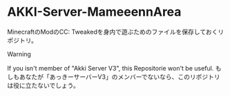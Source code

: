 # AKKI-Server-MameeennArea
MinecraftのModのCC: Tweakedを身内で遊ぶためのファイルを保存しておくリポジトリ。

> [!WARNING]
> If you isn't member of "Akki Server V3", this Repositorie won't be useful.
> もしもあなたが「あっきーサーバーV3」のメンバーでないなら、このリポジトリは役に立たないでしょう。
